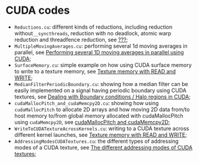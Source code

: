 # CUDA codes

- ```Reductions.cu```: different kinds of reductions, including reduction without```__syncthreads```, reduction with no deadlock, atomic warp reduction and threadfence reduction, see [???](???);
- ```MultipleMovingAverages.cu```: performing several 1d moving averages in parallel, see [Performing several 1D moving averages in parallel using CUDA](http://www.orangeowlsolutions.com/archives/1161);
- ```SurfaceMemory.cu```: simple example on how using CUDA surface memory to write to a texture memory, see [Texture memory with READ and WRITE](http://stackoverflow.com/questions/12509346/texture-memory-with-read-and-write);
- ```MedianFilterPeriodicBoundary.cu```: showing how a median filter can be easily implemented on a signal having periodic boundary using CUDA textures, see [Dealing with Boundary conditions / Halo regions in CUDA](http://stackoverflow.com/questions/5715220/what-is-usually-done-with-the-boundary-pixels-of-the-image/32348533#32348533);
- ```cudaMallocPitch_and_cudaMemcpy2D.cu```: showing how using ```cudaMallocPitch``` to allocate 2D arrays and how moving 2D data from/to host memory to/from global memory allocated with cudaMallocPitch using ```cudaMemcpy2D```, see [cudaMallocPitch and cudaMemcpy2D](http://www.orangeowlsolutions.com/archives/613);
- ```WriteToCUDATextureAcrossKernels.cu```: writing to a CUDA texture across different kernel launches, see [Texture memory with READ and WRITE](http://stackoverflow.com/questions/12509346/texture-memory-with-read-and-write/32379274#32379274);
- ```AddressingModesCUDATextures.cu```: the different types of addressing modes of a CUDA texture, see [The different addressing modes of CUDA textures](http://stackoverflow.com/questions/19020963/the-different-addressing-modes-of-cuda-textures);
